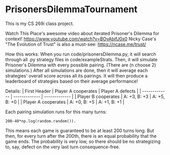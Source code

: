 # PrisonersDilemmaTournament

This is my CS 269i class project.

Watch This Place's awesome video about iterated Prisoner's Dilemma for context! https://www.youtube.com/watch?v=BOvAbjfJ0x0
Nicky Case's "The Evolution of Trust" is also a must-see: https://ncase.me/trust/

How this works:
When you run code/prisonersDilemma.py, it will search through all .py strategy files in code/exampleStrats. Then, it will simulate Prisoner's Dilemma with every possible pairing. (There are (n choose 2) simulations.) After all simulations are done, then it will average each strategies' overall score across all its pairings. It will then produce a leaderboard of strategies based on their average performance!

Details:
| First Header  | Player A cooperates | Player A defects |
| ------------- | ------------- | ------------- |
| Player B cooperates  | A: +3, B: +3  | A: +5, B: +0  |
| Player A cooperates  | A: +0, B: +5  | A: +1, B: +1  |

Each pairing simulation runs for this many turns:
```
200-40*np.log(random.random()).
```
This means each game is guaranteed to be at least 200 turns long. But then, for every turn after the 200th, there is an equal probability that the game ends. The probability is very low, so there should be no strategizing to, say, defect on the very last turn consequence-free.
